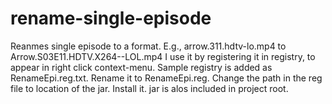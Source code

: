 # rename-single-episode
Reanmes single episode to a format.
E.g.,
  arrow.311.hdtv-lo.mp4 to Arrow.S03E11.HDTV.X264--LOL.mp4
I use it by registering it in registry, to appear in right click context-menu.
Sample registry is added as RenameEpi.reg.txt. Rename it to RenameEpi.reg. Change the path in the reg file to location of the jar. Install it.
jar is alos included in project root.
